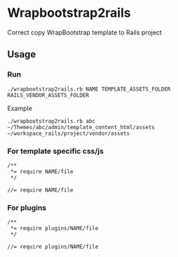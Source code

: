 # Wrapbootstrap2rails
Correct copy WrapBootstrap template to Rails project


## Usage
### Run 
`./wrapbootstrap2rails.rb NAME TEMPLATE_ASSETS_FOLDER RAILS_VENDOR_ASSETS_FOLDER`

Example

`./wrapbootstrap2rails.rb abc ~/Themes/abc/admin/template_content_html/assets ~/workspace_rails/project/vendor/assets`

### For template specific css/js

```
/**
 *= require NAME/file
 */

//= require NAME/file
```


### For plugins

```
/**
 *= require plugins/NAME/file
 */

//= require plugins/NAME/file
```
